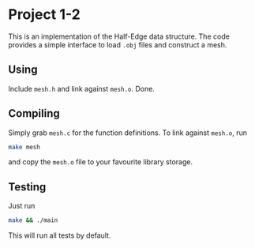 # Project 1-2

This is an implementation of the Half-Edge data structure.
The code provides a simple interface to load `.obj` files and construct a mesh.

## Using

Include `mesh.h` and link against `mesh.o`. Done.

## Compiling

Simply grab `mesh.c` for the function definitions. To link against `mesh.o`, run

```bash
make mesh
```

and copy the `mesh.o` file to your favourite library storage.

## Testing

Just run

```bash
make && ./main 
```

This will run all tests by default.
